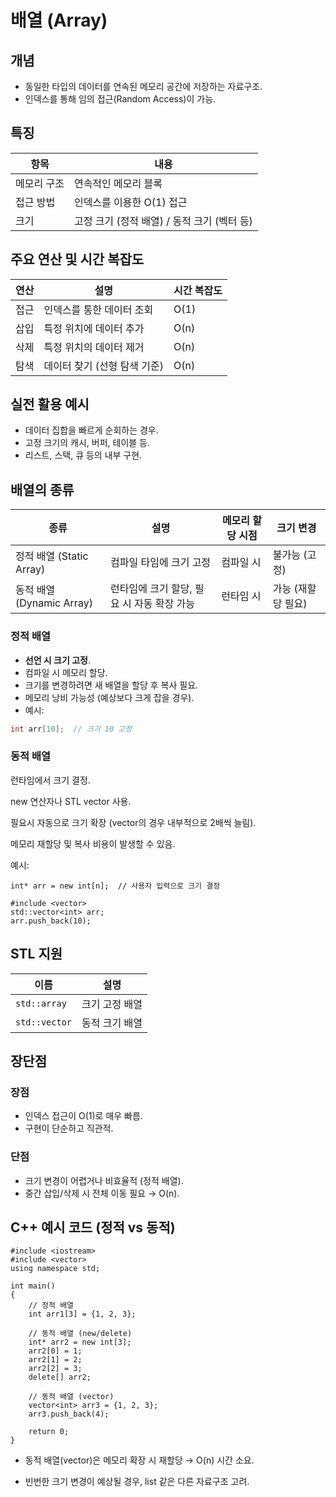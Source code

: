 # 배열 (Array)

## 개념
- 동일한 타입의 데이터를 연속된 메모리 공간에 저장하는 자료구조.
- 인덱스를 통해 임의 접근(Random Access)이 가능.

## 특징
| 항목       | 내용                          |
|-----------|-----------------------------|
| 메모리 구조 | 연속적인 메모리 블록          |
| 접근 방법   | 인덱스를 이용한 O(1) 접근     |
| 크기       | 고정 크기 (정적 배열) / 동적 크기 (벡터 등) |

## 주요 연산 및 시간 복잡도
| 연산    | 설명                       | 시간 복잡도 |
|--------|---------------------------|------------|
| 접근   | 인덱스를 통한 데이터 조회   | O(1)       |
| 삽입   | 특정 위치에 데이터 추가     | O(n)       |
| 삭제   | 특정 위치의 데이터 제거     | O(n)       |
| 탐색   | 데이터 찾기 (선형 탐색 기준) | O(n)       |

## 실전 활용 예시
- 데이터 집합을 빠르게 순회하는 경우.
- 고정 크기의 캐시, 버퍼, 테이블 등.
- 리스트, 스택, 큐 등의 내부 구현.
## 배열의 종류

| 종류      | 설명                                          | 메모리 할당 시점   | 크기 변경    |
|----------|---------------------------------------------|----------------|-----------|
| 정적 배열 (Static Array) | 컴파일 타임에 크기 고정                      | 컴파일 시        | 불가능 (고정) |
| 동적 배열 (Dynamic Array) | 런타임에 크기 할당, 필요 시 자동 확장 가능    | 런타임 시        | 가능 (재할당 필요) |

### 정적 배열
- **선언 시 크기 고정**.
- 컴파일 시 메모리 할당.
- 크기를 변경하려면 새 배열을 할당 후 복사 필요.
- 메모리 낭비 가능성 (예상보다 크게 잡을 경우).
- 예시:
```cpp
int arr[10];  // 크기 10 고정
```

### 동적 배열
런타임에서 크기 결정.

new 연산자나 STL vector 사용.

필요시 자동으로 크기 확장 (vector의 경우 내부적으로 2배씩 늘림).

메모리 재할당 및 복사 비용이 발생할 수 있음.

예시:
``` 
int* arr = new int[n];  // 사용자 입력으로 크기 결정
```
```
#include <vector>
std::vector<int> arr;
arr.push_back(10);
```

## STL 지원
| 이름       | 설명             |
|-----------|----------------|
| `std::array` | 크기 고정 배열     |
| `std::vector` | 동적 크기 배열    |

## 장단점
### 장점
- 인덱스 접근이 O(1)로 매우 빠름.
- 구현이 단순하고 직관적.

### 단점
- 크기 변경이 어렵거나 비효율적 (정적 배열).
- 중간 삽입/삭제 시 전체 이동 필요 → O(n).

## C++ 예시 코드 (정적 vs 동적)
```
#include <iostream>
#include <vector>
using namespace std;

int main()
{
    // 정적 배열
    int arr1[3] = {1, 2, 3};

    // 동적 배열 (new/delete)
    int* arr2 = new int[3];
    arr2[0] = 1;
    arr2[1] = 2;
    arr2[2] = 3;
    delete[] arr2;

    // 동적 배열 (vector)
    vector<int> arr3 = {1, 2, 3};
    arr3.push_back(4);

    return 0;
}
```
- 동적 배열(vector)은 메모리 확장 시 재할당 → O(n) 시간 소요.

- 빈번한 크기 변경이 예상될 경우, list 같은 다른 자료구조 고려.
